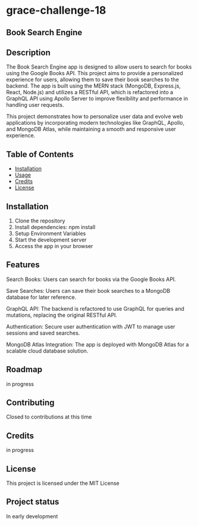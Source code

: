 # grace-challenge-18

## Book Search Engine

## Description
The Book Search Engine app is designed to allow users to search for books using the Google Books API. This project aims to provide a personalized experience for users, allowing them to save their book searches to the backend. The app is built using the MERN stack (MongoDB, Express.js, React, Node.js) and utilizes a RESTful API, which is refactored into a GraphQL API using Apollo Server to improve flexibility and performance in handling user requests.

This project demonstrates how to personalize user data and evolve web applications by incorporating modern technologies like GraphQL, Apollo, and MongoDB Atlas, while maintaining a smooth and responsive user experience.

## Table of Contents
- [Installation](#installation) 
- [Usage](#usage) 
- [Credits](#credits) 
- [License](#license)

## Installation
1. Clone the repository
2. Install dependencies: npm install
3. Setup Environment Variables
4. Start the development server
5. Access the app in your browser

## Features
Search Books: Users can search for books via the Google Books API.

Save Searches: Users can save their book searches to a MongoDB database for later reference.

GraphQL API: The backend is refactored to use GraphQL for queries and mutations, replacing the original RESTful API.

Authentication: Secure user authentication with JWT to manage user sessions and saved searches.

MongoDB Atlas Integration: The app is deployed with MongoDB Atlas for a scalable cloud database solution.

## Roadmap
in progress
## Contributing
Closed to contributions at this time
## Credits
in progress
## License
This project is licensed under the MIT License
## Project status
In early development